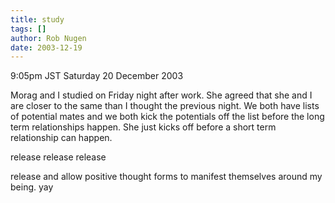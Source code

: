 ```yaml
---
title: study
tags: []
author: Rob Nugen
date: 2003-12-19
---
```


<p class=date>9:05pm JST Saturday 20 December 2003</p>

<p>Morag and I studied on Friday night after work.  She agreed that
  she and I are closer to the same than I thought the previous night.
  We both have lists of potential mates and we both kick the
  potentials off the list before the long term relationships happen.
  She just kicks off before a short term relationship can happen.</p>

<p>release release release</p>

<p>release and allow positive thought forms to manifest themselves
  around my being.  yay</p>
